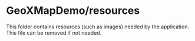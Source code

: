 # GeoXMapDemo/resources

This folder contains resources (such as images) needed by the application. This file can
be removed if not needed.
